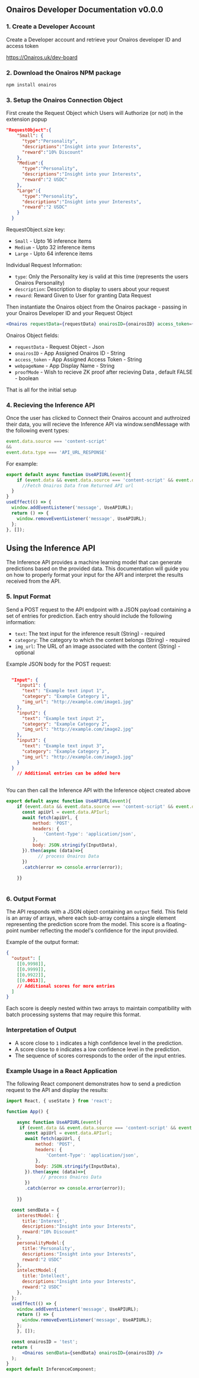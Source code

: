 
## Onairos Developer Documentation v0.0.0

### 1. Create a Developer Account

Create a Developer account and retrieve your Onairos developer ID and access token

https://Onairos.uk/dev-board

### 2. Download the Onairos NPM package

```bash
npm install onairos
```

### 3. Setup the Onairos Connection Object

First create the Request Object which Users will Authorize (or not) in the extension popup
```json
"RequestObject":{ 
    "Small": {
      "type":"Personality",
      "descriptions":"Insight into your Interests",
      "reward":"10% Discount"
    },
    "Medium":{
      "type":"Personality",
      "descriptions":"Insight into your Interests",
      "reward":"2 USDC"
    },
    "Large":{
      "type":"Personality",
      "descriptions":"Insight into your Interests",
      "reward":"2 USDC"
    }
  }

```
RequestObject.size key:
 - `Small` - Upto 16 inference items
 - `Medium` - Upto 32 inference items
 - `Large` - Upto 64 inference items

Individual Request Information:
 - `type`: Only the Personality key is valid at this time (represents the users Onairos Personality)
 - `description`: Description to display to users about your request
 - `reward`: Reward Given to User for granting Data Request

Then instantiate the Onairos object from the Onairos package - passing in your Onairos Developer ID and your Request Object
```jsx
<Onairos requestData={requestData} onairosID={onairosID} access_token={access_token} webpageName={webpageName} proofMode={proofMode} />
```

Onairos Object fields:
 - `requestData` - Request Object - Json
 - `onairosID` - App Assigned Onairos ID - String
 - `access_token` - App Assigned Access Token - String
 - `webpageName` - App Display Name - String 
 - `proofMode` - Wish to recieve ZK proof after recieving Data , default FALSE - boolean

That is all for the initial setup

### 4. Recieving the Inference API

Once the user has clicked to Connect their Onairos account and authroized their data, you will recieve the Inference API via window.sendMessage with the following event types:
```jsx
event.data.source === 'content-script'
&&
event.data.type === 'API_URL_RESPONSE'
```

For example:

``` jsx
export default async function UseAPIURL(event){
    if (event.data && event.data.source === 'content-script' && event.data.type === 'API_URL_RESPONSE') {
      //Fetch Onairos Data from Returned API url
  }
}
useEffect(() => {
  window.addEventListener('message', UseAPIURL);
  return () => {
    window.removeEventListener('message', UseAPIURL);
  };
}, []);
```

## Using the Inference API

The Inference API provides a machine learning model that can generate predictions based on the provided data. This documentation will guide you on how to properly format your input for the API and interpret the results received from the API.

### 5. Input Format

Send a POST request to the API endpoint with a JSON payload containing a set of entries for prediction. Each entry should include the following information:

- `text`: The text input for the inference result (String) - required
- `category`: The category to which the content belongs (String) - required
- `img_url`: The URL of an image associated with the content (String) - optional

Example JSON body for the POST request:

```json

  "Input": {
    "input1": {
      "text": "Example text input 1",
      "category": "Example Category 1",
      "img_url": "http://example.com/image1.jpg"
    },
    "input2": {
      "text": "Example text input 2",
      "category": "Example Category 2",
      "img_url": "http://example.com/image2.jpg"
    },
    "input3": {
      "text": "Example text input 3",
      "category": "Example Category 3",
      "img_url": "http://example.com/image3.jpg"
    }
  }
    // Additional entries can be added here
  

```

You can then call the Inference API with the Inference object created above

```jsx
export default async function UseAPIURL(event){
    if (event.data && event.data.source === 'content-script' && event.data.type === 'API_URL_RESPONSE') {
      const apiUrl = event.data.APIurl;
      await fetch(apiUrl, {
          method: 'POST',
          headers: {
              'Content-Type': 'application/json',
          },
          body: JSON.stringify(InputData),
      }).then(async (data)=>{
            // process Onairos Data
      })
      .catch(error => console.error(error));
      
    }}
  
```

### 6. Output Format

The API responds with a JSON object containing an `output` field. This field is an array of arrays, where each sub-array contains a single element representing the prediction score from the model. This score is a floating-point number reflecting the model's confidence for the input provided.

Example of the output format:

```json
{
  "output": [
    [[0.9998]],
    [[0.9999]],
    [[0.9922]],
    [[0.0013]],
    // Additional scores for more entries
  ]
}
```

Each score is deeply nested within two arrays to maintain compatibility with batch processing systems that may require this format.

### Interpretation of Output

- A score close to `1` indicates a high confidence level in the prediction.
- A score close to `0` indicates a low confidence level in the prediction.
- The sequence of scores corresponds to the order of the input entries.

### Example Usage in a React Application

The following React component demonstrates how to send a prediction request to the API and display the results:

```jsx
import React, { useState } from 'react';

function App() {

    async function UseAPIURL(event){
     if (event.data && event.data.source === 'content-script' && event.data.type === 'API_URL_RESPONSE') {
       const apiUrl = event.data.APIurl;
       await fetch(apiUrl, {
           method: 'POST',
           headers: {
               'Content-Type': 'application/json',
           },
           body: JSON.stringify(InputData),
       }).then(async (data)=>{
             // process Onairos Data
       })
       .catch(error => console.error(error));
      
    }}

  const sendData = {
    interestModel: {
      title:'Interest',
      descriptions:"Insight into your Interests",
      reward:"10% Discount"
    },
    personalityModel:{
      title:'Personality',
      descriptions:"Insight into your Interests",
      reward:"2 USDC"
    },
    intelectModel:{
      title:'Intellect',
      descriptions:"Insight into your Interests",
      reward:"2 USDC"
    },
  };
  useEffect(() => {
    window.addEventListener('message', UseAPIURL);
    return () => {
      window.removeEventListener('message', UseAPIURL);
    };
    }, []);

  const onairosID = 'test';
  return (
      <Onairos sendData={sendData} onairosID={onairosID} />
  );
}
export default InferenceComponent;

